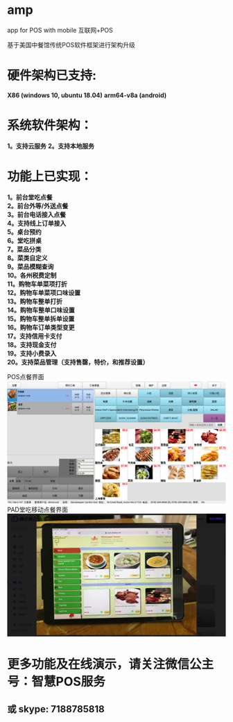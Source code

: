 # amp
app for POS with mobile 互联网+POS

基于美国中餐馆传统POS软件框架进行架构升级

# 硬件架构已支持: 
**X86 (windows 10, ubuntu 18.04)**
**arm64-v8a (android)**

# 系统软件架构：
**1。支持云服务**
**2。支持本地服务**

# 功能上已实现：
**1。前台堂吃点餐**<br/>
**2。前台外等/外送点餐**<br/>
**3。前台电话接入点餐**<br/>
**4。支持线上订单接入**<br/>
**5。桌台预约**<br/>
**6。堂吃拼桌**<br/>
**7。菜品分类**<br/>
**8。菜类自定义**<br/>
**9。菜品模糊查询**<br/>
**10。各州税费定制**<br/>
**11。购物车单菜项打折**<br/>
**12。购物车单菜项口味设置**<br/>
**13。购物车整单打折**<br/>
**14。购物车整单口味设置**<br/>
**15。购物车整单拆单设置**<br/>
**16。购物车订单类型变更**<br/>
**17。支持信用卡支付**<br/>
**18。支持现金支付**<br/>
**19。支持小费录入**<br/>
**20。支持菜品管理（支持售罄，特价，和推荐设置）**<br/>

POS点餐界面 ![POS](./img/pos-1.png)<br/>
PAD堂吃移动点餐界面 ![PAD1](./img/pad-1.png)<br/>

# 更多功能及在线演示，请关注微信公主号：智慧POS服务 <br/>
## 或 skype: 7188785818


